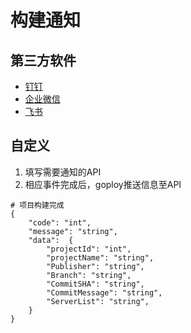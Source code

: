 # 构建通知

## 第三方软件
- [钉钉](https://developers.dingtalk.com/document/app/message-types-and-data-format)
- [企业微信](https://open.work.weixin.qq.com/api/doc/90000/90135/90236)
- [飞书](https://www.feishu.cn/hc/zh-CN/articles/360024984973-%E6%9C%BA%E5%99%A8%E4%BA%BA-%E5%A6%82%E4%BD%95%E5%9C%A8%E7%BE%A4%E8%81%8A%E4%B8%AD%E4%BD%BF%E7%94%A8%E6%9C%BA%E5%99%A8%E4%BA%BA-)

## 自定义

1. 填写需要通知的API
2. 相应事件完成后，goploy推送信息至API

```
# 项目构建完成
{
    "code": "int",
    "message": "string",
    "data":  {
        "projectId": "int",
        "projectName": "string",
        "Publisher": "string",
        "Branch": "string",
        "CommitSHA": "string",
        "CommitMessage": "string",
        "ServerList": "string",
    }
}
```

